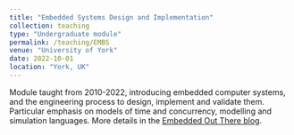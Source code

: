 ```yaml
---
title: "Embedded Systems Design and Implementation"
collection: teaching
type: "Undergraduate module"
permalink: /teaching/EMBS
venue: "University of York"
date: 2022-10-01
location: "York, UK"
---
```


Module taught from 2010-2022, introducing embedded computer systems, and the engineering process to design, implement and validate them. Particular emphasis on models of time and concurrency, modelling and simulation languages. More details in the [Embedded Out There blog](https://embeddedoutthere.blogspot.com/).

 

